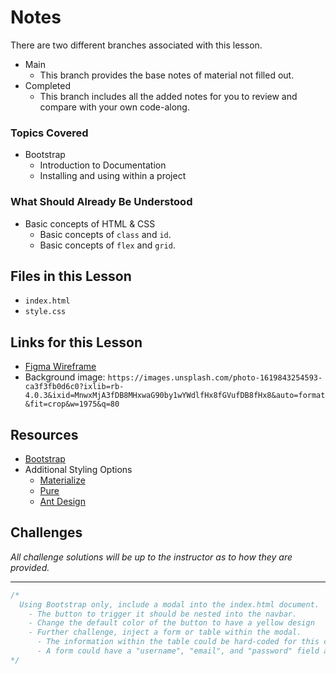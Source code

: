# Notes
There are two different branches associated with this lesson.
- Main
  - This branch provides the base notes of material not filled out.
- Completed
  - This branch includes all the added notes for you to review and compare with your own code-along.

### Topics Covered
- Bootstrap
  - Introduction to Documentation
  - Installing and using within a project

### What Should Already Be Understood
- Basic concepts of HTML & CSS
  - Basic concepts of `class` and `id`.
  - Basic concepts of `flex` and `grid`. 

## Files in this Lesson
- `index.html`
- `style.css`

## Links for this Lesson
- [Figma Wireframe](https://www.figma.com/file/FFAS40xzD7mOgOEVJM2Jmc/Bootstrap_Meal-Lister?type=design&node-id=0-1&mode=design)
- Background image: `https://images.unsplash.com/photo-1619843254593-ca3f3fb0d6c0?ixlib=rb-4.0.3&ixid=MnwxMjA3fDB8MHxwaG90by1wYWdlfHx8fGVufDB8fHx8&auto=format&fit=crop&w=1975&q=80`


## Resources
- [Bootstrap](https://getbootstrap.com/docs/5.3/getting-started/introduction/)
- Additional Styling Options
  - [Materialize](https://materializecss.com/)
  - [Pure](https://purecss.io/)
  - [Ant Design](https://ant.design/)

## Challenges
*All challenge solutions will be up to the instructor as to how they are provided.*

---
```js
/* 
  Using Bootstrap only, include a modal into the index.html document.
    - The button to trigger it should be nested into the navbar.
    - Change the default color of the button to have a yellow design
    - Further challenge, inject a form or table within the modal.
      - The information within the table could be hard-coded for this challenge.
      - A form could have a "username", "email", and "password" field as if it were a type of "login".
*/
```
